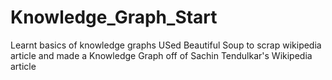 # Knowledge_Graph_Start
Learnt basics of knowledge graphs
USed Beautiful Soup to scrap wikipedia article and made a Knowledge Graph off of Sachin Tendulkar's Wikipedia article
